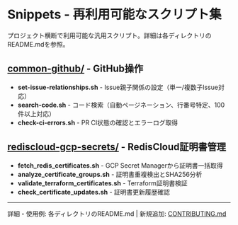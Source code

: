 # Snippets - 再利用可能なスクリプト集

プロジェクト横断で利用可能な汎用スクリプト。詳細は各ディレクトリのREADME.mdを参照。

## [common-github/](common-github/) - GitHub操作

- **set-issue-relationships.sh** - Issue親子関係の設定（単一/複数子Issue対応）
- **search-code.sh** - コード検索（自動ページネーション、行番号特定、100件以上対応）
- **check-ci-errors.sh** - PR CI状態の確認とエラーログ取得

## [rediscloud-gcp-secrets/](rediscloud-gcp-secrets/) - RedisCloud証明書管理

- **fetch_redis_certificates.sh** - GCP Secret Managerから証明書一括取得
- **analyze_certificate_groups.sh** - 証明書重複検出とSHA256分析
- **validate_terraform_certificates.sh** - Terraform証明書検証
- **check_certificate_updates.sh** - 証明書更新履歴確認

---
詳細・使用例: 各ディレクトリのREADME.md | 新規追加: [CONTRIBUTING.md](CONTRIBUTING.md)